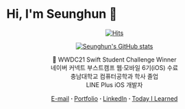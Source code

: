 # Hi, I'm Seunghun 👋

<div align="center">

[![Hits](https://hits.seeyoufarm.com/api/count/incr/badge.svg?url=https%3A%2F%2Fgithub.com%2FYabby1997&count_bg=%2379C83D&title_bg=%23555555&icon=&icon_color=%23E7E7E7&title=hits&edge_flat=false)](https://hits.seeyoufarm.com)

[![Seunghun's GitHub stats](https://github-readme-stats.vercel.app/api?username=yabby1997)](https://github.com/anuraghazra/github-readme-stats)

</div>

<div align="center">

 WWDC21 Swift Student Challenge Winner<br>
네이버 커넥트 부스트캠프 웹·모바일 6기(iOS) 수료<br>
충남대학교 컴퓨터공학과 학사 졸업<br>
LINE Plus iOS 개발자

</div>

<div align="center">
	<a href="mailto:yabby1997@gmail.com">E-mail</a>
	<b> · </b>
	<a href="https://www.notion.so/seunghun-ios/iOS-1e259ee218c64ce4bf795a064599cd2a">Portfolio</a>
	<b> · </b>
	<a href="https://www.linkedin.com/in/seunghunyang">LinkedIn</a>
	<b> · </b>
	<a href="https://seunghun-ios.notion.site/Today-I-Learned-215fcae7351c45cca5514275231d8af2?pvs=4">Today I Learned</a>
</div>
